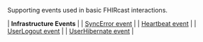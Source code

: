 Supporting events used in basic FHIRcast interactions.

| **Infrastructure Events** |
| [SyncError event](3-2-1-SyncError.html) |
| [Heartbeat event](3-2-2-Heartbeat.html) |
| [UserLogout event](3-2-3-UserLogout.html) |
| [UserHibernate event](3-2-4-UserHibernate.html) |


